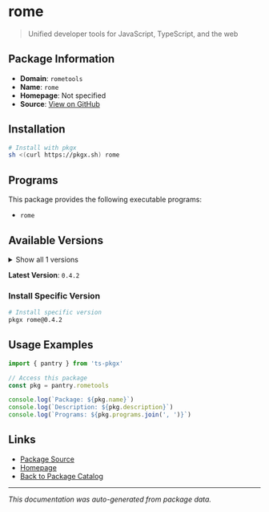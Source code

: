 # rome

> Unified developer tools for JavaScript, TypeScript, and the web

## Package Information

- **Domain**: `rometools`
- **Name**: `rome`
- **Homepage**: Not specified
- **Source**: [View on GitHub](https://github.com/pkgxdev/pantry/tree/main/projects/rome.tools/package.yml)

## Installation

```bash
# Install with pkgx
sh <(curl https://pkgx.sh) rome
```

## Programs

This package provides the following executable programs:

- `rome`

## Available Versions

<details>
<summary>Show all 1 versions</summary>

- `0.4.2`

</details>

**Latest Version**: `0.4.2`

### Install Specific Version

```bash
# Install specific version
pkgx rome@0.4.2
```

## Usage Examples

```typescript
import { pantry } from 'ts-pkgx'

// Access this package
const pkg = pantry.rometools

console.log(`Package: ${pkg.name}`)
console.log(`Description: ${pkg.description}`)
console.log(`Programs: ${pkg.programs.join(', ')}`)
```

## Links

- [Package Source](https://github.com/pkgxdev/pantry/tree/main/projects/rome.tools/package.yml)
- [Homepage](#)
- [Back to Package Catalog](../package-catalog.md)

---

*This documentation was auto-generated from package data.*
